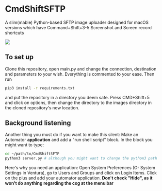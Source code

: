 # CmdShiftSFTP

A slim(mable) Python-based SFTP image uploader designed for macOS versions which have Command+Shift+3-5 Screenshot and Screen record shortcuts

![](https://soa.404oops.com/?user=404oops)

## To set up

Clone this repository, open main.py and change the connection, destination and parameters to your wish. Everything is commented to your ease. Then run

```sh
pip3 install -r requirements.txt
```

 and put the repository in a directory you deem safe. Press CMD+Shift+5 and click on options, then change the directory to the images directory in the cloned repository's new location.

## Background listening

Another thing you must do if you want to make this silent: Make an Automator **application** and add a "run shell script" block. In the block you might want to type:

```sh
cd ~/path/to/CmdShiftSFTP
python3 server.py # although you might want to change the python3 path if you have a homebrew installation of python3.
```

Here's why you need an application: Open System Preferences (Or System Settings in Ventura), go to Users and Groups and click on Login Items. Click on the plus and add your automator application. **Don't check "Hide", as it won't do anything regarding the cog at the menu bar**
